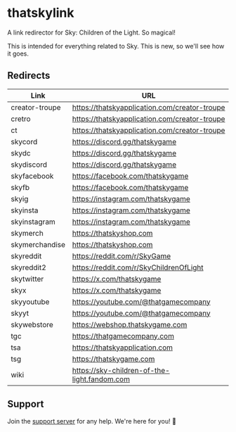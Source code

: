 # thatskylink

A link redirector for Sky: Children of the Light. So magical!

This is intended for everything related to Sky. This is new, so we'll see how it goes.

## Redirects

| Link            | URL                                               |
|-----------------|---------------------------------------------------|
| creator-troupe  | https://thatskyapplication.com/creator-troupe     |
| cretro          | https://thatskyapplication.com/creator-troupe     |
| ct              | https://thatskyapplication.com/creator-troupe     |
| skycord         | https://discord.gg/thatskygame                    |
| skydc           | https://discord.gg/thatskygame                    |
| skydiscord      | https://discord.gg/thatskygame                    |
| skyfacebook     | https://facebook.com/thatskygame                  |
| skyfb           | https://facebook.com/thatskygame                  |
| skyig           | https://instagram.com/thatskygame                 |
| skyinsta        | https://instagram.com/thatskygame                 |
| skyinstagram    | https://instagram.com/thatskygame                 |
| skymerch        | https://thatskyshop.com                           |
| skymerchandise  | https://thatskyshop.com                           |
| skyreddit       | https://reddit.com/r/SkyGame                      |
| skyreddit2      | https://reddit.com/r/SkyChildrenOfLight           |
| skytwitter      | https://x.com/thatskygame                         |
| skyx            | https://x.com/thatskygame                         |
| skyyoutube      | https://youtube.com/@thatgamecompany              |
| skyyt           | https://youtube.com/@thatgamecompany              |
| skywebstore     | https://webshop.thatskygame.com                   |
| tgc             | https://thatgamecompany.com                       |
| tsa             | https://thatskyapplication.com                    |
| tsg             | https://thatskygame.com                           |
| wiki            | https://sky-children-of-the-light.fandom.com      |

## Support

Join the [support server] for any help. We're here for you! 🩵

[support server]: https://thatskyapplication.com/support
